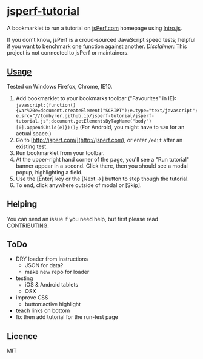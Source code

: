 [jsperf-tutorial](http://tombyrer.github.io/jsperf-tutorial/)
==============

A bookmarklet to run a tutorial on [jsPerf.com](http://jsperf.com) homepage using [Intro.js](http://usablica.github.io/intro.js/).

If you don't know, jsPerf is a croud-sourced JavaScript speed tests; helpful if you want to benchmark one function against another.  *Disclaimer:*  This project is not connected to jsPerf or maintainers.

## [Usage](http://tombyrer.github.io/jsperf-tutorial/#usage)

Tested on Windows Firefox, Chrome, IE10.

1. Add bookmarklet to your bookmarks toolbar ("Favourites" in IE): `javascript:(function(){var%20e=document.createElement("SCRIPT");e.type="text/javascript";e.src="//tombyrer.github.io/jsperf-tutorial/jsperf-tutorial.js";document.getElementsByTagName("body")[0].appendChild(e)})();`
(For Android, you might have to `%20` for an actual space.)
2. Go to [http://jsperf.com/](http://jsperf.com), or enter `/edit` after an existing test.
3. Run bookmarklet from your toolbar.
4. At the upper-right hand corner of the page, you'll see a "Run tutorial" banner appear in a second. Click there, then you should see a modal popup, highlighting a field.
5. Use the [Enter] key or the [Next ->] button to step though the tutorial.
6. To end, click anywhere outside of modal or [Skip].

## Helping

You can send an issue if you need help, but first please read  [CONTRIBUTING](https://github.com/tomByrer/jsperf-tutorial/blob/master/CONTRIBUTING.md).

## ToDo

* DRY loader from instructions
	* JSON for data?
	* make new repo for loader
* testing
	* iOS & Android tablets
	* OSX
* improve CSS
	* button:active highlight
* teach links on bottom
* fix then add tutorial for the run-test page

## Licence

MIT
